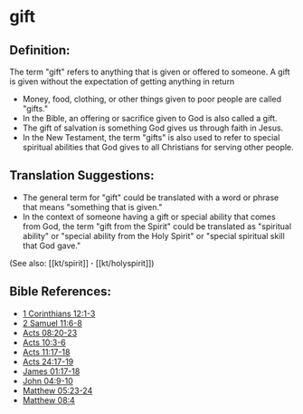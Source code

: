 # gift #

## Definition: ##

The term "gift" refers to anything that is given or offered to someone. A gift is given without the expectation of getting anything in return

* Money, food, clothing, or other things given to poor people are called "gifts."
* In the Bible, an offering or sacrifice given to God is also called a gift.
* The gift of salvation is something God gives us through faith in Jesus.
* In the New Testament, the term "gifts" is also used to refer to special spiritual abilities that God gives to all Christians for serving other people.

## Translation Suggestions: ##

* The general term for "gift" could be translated with a word or phrase that means "something that is given."
* In the context of someone having a gift or special ability that comes from God, the term "gift from the Spirit" could be translated as "spiritual ability" or "special ability from the Holy Spirit" or "special spiritual skill that God gave."

(See also: [[kt/spirit]] **·** [[kt/holyspirit]])

## Bible References: ##

* [1 Corinthians 12:1-3](en/tn/1co/help/12/01)
* [2 Samuel 11:6-8](en/tn/2sa/help/11/06)
* [Acts 08:20-23](en/tn/act/help/08/20)
* [Acts 10:3-6](en/tn/act/help/10/03)
* [Acts 11:17-18](en/tn/act/help/11/17)
* [Acts 24:17-19](en/tn/act/help/24/17)
* [James 01:17-18](en/tn/jas/help/01/17)
* [John 04:9-10](en/tn/jhn/help/04/09)
* [Matthew 05:23-24](en/tn/mat/help/05/23)
* [Matthew 08:4](en/tn/mat/help/08/04)